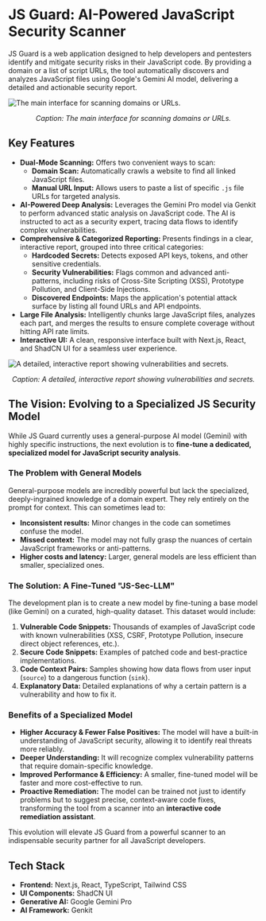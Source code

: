# JS Guard: AI-Powered JavaScript Security Scanner

JS Guard is a web application designed to help developers and pentesters identify and mitigate security risks in their JavaScript code. By providing a domain or a list of script URLs, the tool automatically discovers and analyzes JavaScript files using Google's Gemini AI model, delivering a detailed and actionable security report.

![The main interface for scanning domains or URLs.](https://placehold.co/800x450/242933/E8EAED?text=JS%20Guard%20UI)
*<p align="center">Caption: The main interface for scanning domains or URLs.</p>*

## Key Features

- **Dual-Mode Scanning:** Offers two convenient ways to scan:
    - **Domain Scan:** Automatically crawls a website to find all linked JavaScript files.
    - **Manual URL Input:** Allows users to paste a list of specific `.js` file URLs for targeted analysis.
- **AI-Powered Deep Analysis:** Leverages the Gemini Pro model via Genkit to perform advanced static analysis on JavaScript code. The AI is instructed to act as a security expert, tracing data flows to identify complex vulnerabilities.
- **Comprehensive & Categorized Reporting:** Presents findings in a clear, interactive report, grouped into three critical categories:
    - **Hardcoded Secrets:** Detects exposed API keys, tokens, and other sensitive credentials.
    - **Security Vulnerabilities:** Flags common and advanced anti-patterns, including risks of Cross-Site Scripting (XSS), Prototype Pollution, and Client-Side Injections.
    - **Discovered Endpoints:** Maps the application's potential attack surface by listing all found URLs and API endpoints.
- **Large File Analysis:** Intelligently chunks large JavaScript files, analyzes each part, and merges the results to ensure complete coverage without hitting API rate limits.
- **Interactive UI:** A clean, responsive interface built with Next.js, React, and ShadCN UI for a seamless user experience.

![A detailed, interactive report showing vulnerabilities and secrets.](https://placehold.co/800x500/242933/E8EAED?text=Analysis%20Report)
*<p align="center">Caption: A detailed, interactive report showing vulnerabilities and secrets.</p>*

## The Vision: Evolving to a Specialized JS Security Model

While JS Guard currently uses a general-purpose AI model (Gemini) with highly specific instructions, the next evolution is to **fine-tune a dedicated, specialized model for JavaScript security analysis**.

### The Problem with General Models

General-purpose models are incredibly powerful but lack the specialized, deeply-ingrained knowledge of a domain expert. They rely entirely on the prompt for context. This can sometimes lead to:
- **Inconsistent results:** Minor changes in the code can sometimes confuse the model.
- **Missed context:** The model may not fully grasp the nuances of certain JavaScript frameworks or anti-patterns.
- **Higher costs and latency:** Larger, general models are less efficient than smaller, specialized ones.

### The Solution: A Fine-Tuned "JS-Sec-LLM"

The development plan is to create a new model by fine-tuning a base model (like Gemini) on a curated, high-quality dataset. This dataset would include:

1.  **Vulnerable Code Snippets:** Thousands of examples of JavaScript code with known vulnerabilities (XSS, CSRF, Prototype Pollution, insecure direct object references, etc.).
2.  **Secure Code Snippets:** Examples of patched code and best-practice implementations.
3.  **Code Context Pairs:** Samples showing how data flows from user input (`source`) to a dangerous function (`sink`).
4.  **Explanatory Data:** Detailed explanations of why a certain pattern is a vulnerability and how to fix it.

### Benefits of a Specialized Model

- **Higher Accuracy & Fewer False Positives:** The model will have a built-in understanding of JavaScript security, allowing it to identify real threats more reliably.
- **Deeper Understanding:** It will recognize complex vulnerability patterns that require domain-specific knowledge.
- **Improved Performance & Efficiency:** A smaller, fine-tuned model will be faster and more cost-effective to run.
- **Proactive Remediation:** The model can be trained not just to identify problems but to suggest precise, context-aware code fixes, transforming the tool from a scanner into an **interactive code remediation assistant**.

This evolution will elevate JS Guard from a powerful scanner to an indispensable security partner for all JavaScript developers.

## Tech Stack

- **Frontend:** Next.js, React, TypeScript, Tailwind CSS
- **UI Components:** ShadCN UI
- **Generative AI:** Google Gemini Pro
- **AI Framework:** Genkit
